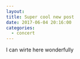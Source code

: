 ```yaml
---
layout:
title: Super cool new post
date: 2017-06-04 20:16:00
categories:
  - concert
---
```



I can wirte here wonderfully